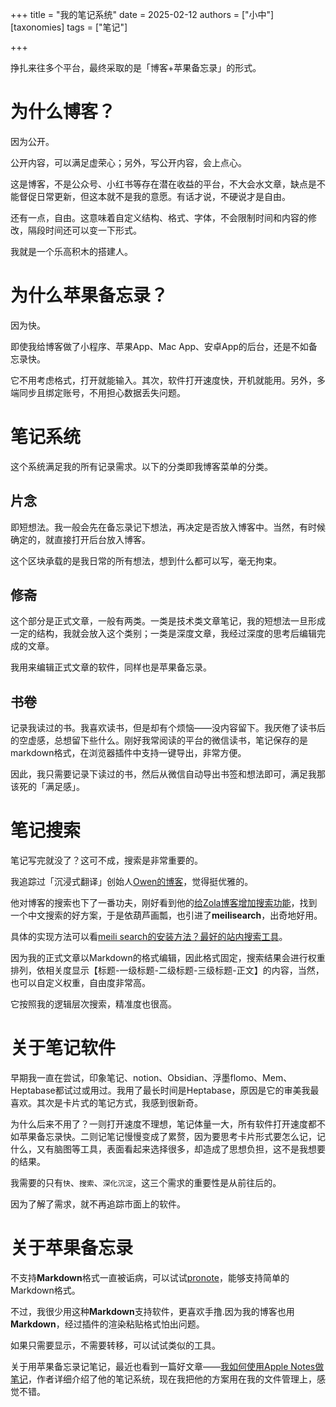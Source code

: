 +++
title = "我的笔记系统"
date = 2025-02-12
authors = ["小中"]
[taxonomies]
tags = ["笔记"]

+++

挣扎来往多个平台，最终采取的是「博客+苹果备忘录」的形式。

# 为什么博客？

因为公开。

公开内容，可以满足虚荣心；另外，写公开内容，会上点心。

这是博客，不是公众号、小红书等存在潜在收益的平台，不大会水文章，缺点是不能督促日常更新，但这本就不是我的意愿。有话才说，不硬说才是自由。

还有一点，自由。这意味着自定义结构、格式、字体，不会限制时间和内容的修改，隔段时间还可以变一下形式。

我就是一个乐高积木的搭建人。

# 为什么苹果备忘录？

因为快。

即使我给博客做了小程序、苹果App、Mac App、安卓App的后台，还是不如备忘录快。

它不用考虑格式，打开就能输入。其次，软件打开速度快，开机就能用。另外，多端同步且绑定账号，不用担心数据丢失问题。

# 笔记系统

这个系统满足我的所有记录需求。以下的分类即我博客菜单的分类。

## 片念

即短想法。我一般会先在备忘录记下想法，再决定是否放入博客中。当然，有时候确定的，就直接打开后台放入博客。

这个区块承载的是我日常的所有想法，想到什么都可以写，毫无拘束。

## 修斋

这个部分是正式文章，一般有两类。一类是技术类文章笔记，我的短想法一旦形成一定的结构，我就会放入这个类别；一类是深度文章，我经过深度的思考后编辑完成的文章。

我用来编辑正式文章的软件，同样也是苹果备忘录。

## 书卷

记录我读过的书。我喜欢读书，但是却有个烦恼——没内容留下。我厌倦了读书后的空虚感，总想留下些什么。刚好我常阅读的平台的微信读书，笔记保存的是markdown格式，在浏览器插件中支持一键导出，非常方便。

因此，我只需要记录下读过的书，然后从微信自动导出书签和想法即可，满足我那该死的「满足感」。

# 笔记搜索

笔记写完就没了？这可不成，搜索是非常重要的。

我追踪过「沉浸式翻译」创始人[Owen的博客](https://www.owenyoung.com/blog/about-notes/)，觉得挺优雅的。

他对博客的搜索也下了一番功夫，刚好看到他的[给Zola博客增加搜索功能](https://www.owenyoung.com/blog/add-search/#zi-tuo-guan-fang-an)，找到一个中文搜索的好方案，于是依葫芦画瓢，也引进了**meilisearch**，出奇地好用。

具体的实现方法可以看[meili search的安装方法？最好的站内搜索工具](@/blog/meili-search.md)。

因为我的正式文章以Markdown的格式编辑，因此格式固定，搜索结果会进行权重排列，依相关度显示【标题-一级标题-二级标题-三级标题-正文】的内容，当然，也可以自定义权重，自由度非常高。

它按照我的逻辑层次搜索，精准度也很高。

# 关于笔记软件

早期我一直在尝试，印象笔记、notion、Obsidian、浮墨flomo、Mem、Heptabase都试过或用过。我用了最长时间是Heptabase，原因是它的审美我最喜欢。其次是卡片式的笔记方式，我感到很新奇。

为什么后来不用了？一则打开速度不理想，笔记体量一大，所有软件打开速度都不如苹果备忘录快。二则记笔记慢慢变成了累赘，因为要思考卡片形式要怎么记，记什么，又有脑图等工具，表面看起来选择很多，却造成了思想负担，这不是我想要的结果。

我需要的只有`快`、`搜索`、`深化沉淀`，这三个需求的重要性是从前往后的。

因为了解了需求，就不再追踪市面上的软件。

# 关于苹果备忘录

不支持**Markdown**格式一直被诟病，可以试试[pronote](https://www.pronotes.app/)，能够支持简单的Markdown格式。

不过，我很少用这种**Markdown**支持软件，更喜欢手撸.因为我的博客也用**Markdown**，经过插件的渲染粘贴格式怕出问题。

如果只需要显示，不需要转移，可以试试类似的工具。

关于用苹果备忘录记笔记，最近也看到一篇好文章——[我如何使用Apple Notes做笔记](https://lutaonan.com/blog/apple-notes-and-para/)，作者详细介绍了他的笔记系统，现在我把他的方案用在我的文件管理上，感觉不错。
